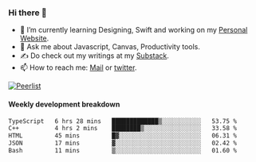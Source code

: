 ### Hi there 👋

- 🌱 I’m currently learning Designing, Swift and working on my [Personal Website](https://kvaishak.com/).
- 💬 Ask me about Javascript, Canvas,  Productivity tools. 
- :writing_hand: Do check out my writings at my [Substack](https://kvaishak.substack.com/).
- 📫 How to reach me: [Mail](mailto:vaishak.kaippanchery@gmail.com) or [twitter](https://twitter.com/kvaishack).

[![Peerlist](https://github-readme-badge.peerlist.io/api/vaishak)](https://peerlist.io/vaishak)

#### Weekly development breakdown

<!--START_SECTION:waka-->

```txt
TypeScript   6 hrs 28 mins   █████████████▒░░░░░░░░░░░   53.75 %
C++          4 hrs 2 mins    ████████▒░░░░░░░░░░░░░░░░   33.58 %
HTML         45 mins         █▓░░░░░░░░░░░░░░░░░░░░░░░   06.31 %
JSON         17 mins         ▓░░░░░░░░░░░░░░░░░░░░░░░░   02.42 %
Bash         11 mins         ▒░░░░░░░░░░░░░░░░░░░░░░░░   01.60 %
```

<!--END_SECTION:waka-->
